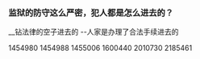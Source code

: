 ### 监狱的防守这么严密，犯人都是怎么进去的？
__钻法律的空子进去的
--人家是办理了合法手续进去的

1454980
1454988
1455006
1600440
2010730
2185461

